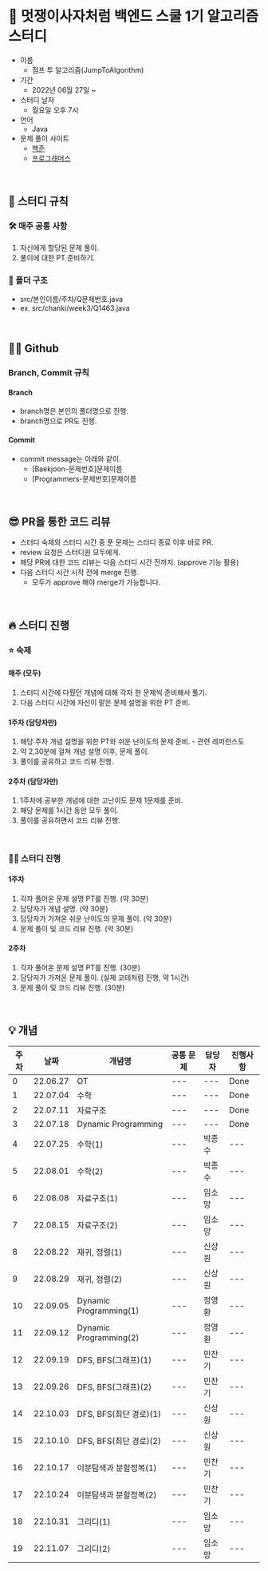 # 🦁 멋쟁이사자처럼 백엔드 스쿨 1기 알고리즘 스터디
- 이름
  - 점프 투 알고리즘(JumpToAlgorithm)
- 기간
  - 2022년 06월 27일 ~
- 스터디 날자
  - 월요일 오후 7시
- 언어
  - Java
- 문제 풀이 사이트
  - <a href="https://www.acmicpc.net/">백준</a>
  - <a href="https://school.programmers.co.kr/learn/challenges">프로그래머스</a>
  
<br>

## 🚨 스터디 규칙

### 🛠 매주 공통 사항
1. 자신에게 할당된 문제 풀이.
2. 풀이에 대한 PT 준비하기.

### 📂 폴더 구조
- src/본인이름/주차/Q문제번호.java
- ex. src/chanki/week3/Q1463.java

<br>

## 👨‍💻 Github

### Branch, Commit 규칙
#### Branch
- branch명은 본인의 폴더명으로 진행.
- branch명으로 PR도 진행.

#### Commit
- commit message는 아래와 같이.
  - [Baekjoon-문제번호]문제이름
  - [Programmers-문제번호]문제이름
  
<br>
  
## 😎 PR을 통한 코드 리뷰
- 스터디 숙제와 스터디 시간 중 푼 문제는 스터디 종료 이후 바로 PR.
- review 요청은 스터디원 모두에게.
- 해당 PR에 대한 코드 리뷰는 다음 스터디 시간 전까지. (approve 기능 활용)
- 다음 스터디 시간 시작 전에 merge 진행.
  - 모두가 approve 해야 merge가 가능합니다.
  
<br>

## 🔥 스터디 진행

### ⭐️ 숙제
  #### 매주 (모두)
  1. 스터디 시간에 다뤘던 개념에 대해 각자 한 문제씩 준비해서 풀기.
  2. 다음 스터디 시간에 자신이 맡은 문제 설명을 위한 PT 준비.
  #### 1주차 (담당자만)
  1. 해당 주차 개념 설명을 위한 PT와 쉬운 난이도의 문제 준비.
    - 관련 레퍼런스도
  2. 약 2,30분에 걸쳐 개념 설명 이후, 문제 풀이.
  3. 풀이를 공유하고 코드 리뷰 진행.
  #### 2주차 (담당자만)
  1. 1주차에 공부한 개념에 대한 고난이도 문제 1문제를 준비.
  2. 해당 문제를 1시간 동안 모두 풀이.
  3. 풀이를 공유하면서 코드 리뷰 진행.
    
<br>

### 👨‍💻 스터디 진행
  #### 1주차
  1. 각자 풀어온 문제 설명 PT를 진행. (약 30분)
  2. 담당자가 개념 설명. (약 30분)
  3. 담당자가 가져온 쉬운 난이도의 문제 풀이. (약 30분)
  4. 문제 풀이 및 코드 리뷰 진행. (약 30분)

  #### 2주차
  1. 각자 풀어온 문제 설명 PT를 진행. (30분)
  2. 담당자가 가져온 문제 풀이. (실제 코테처럼 진행, 약 1시간)
  3. 문제 풀이 및 코드 리뷰 진행. (30분)
  
<br>

## 💡 개념
|주차|날짜|개념명|공통 문제|담당자|진행사항|
|---|---|---|---|---|---|
|0|22.06.27|OT|---|---|Done|
|1|22.07.04|수학|---|---|Done|
|2|22.07.11|자료구조|---|---|Done|
|3|22.07.18|Dynamic Programming|---|---|Done|
|4|22.07.25|수학(1)|---|박종수|---|
|5|22.08.01|수학(2)|---|박종수|---|
|6|22.08.08|자료구조(1)|---|임소망|---|
|7|22.08.15|자료구조(2)|---|임소망|---|
|8|22.08.22|재귀, 정렬(1)|---|신상원|---|
|9|22.08.29|재귀, 정렬(2)|---|신상원|---|
|10|22.09.05|Dynamic Programming(1)|---|정영환|---|
|11|22.09.12|Dynamic Programming(2)|---|정영환|---|
|12|22.09.19|DFS, BFS(그래프)(1)|---|민찬기|---|
|13|22.09.26|DFS, BFS(그래프)(2)|---|민찬기|---|
|14|22.10.03|DFS, BFS(최단 경로)(1)|---|신상원|---|
|15|22.10.10|DFS, BFS(최단 경로)(2)|---|신상원|---|
|16|22.10.17|이분탐색과 분할정복(1)|---|민찬기|---|
|17|22.10.24|이분탐색과 분할정복(2)|---|민찬기|---|
|18|22.10.31|그리디(1)|---|임소망|---|
|19|22.11.07|그리디(2)|---|임소망|---|

